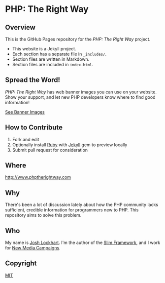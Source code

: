 # PHP: The Right Way

## Overview

This is the GitHub Pages repository for the _PHP: The Right Way_ project.

* This website is a Jekyll project.
* Each section has a separate file in `_includes/`.
* Section files are written in Markdown.
* Section files are included in `index.html`.

## Spread the Word!

_PHP: The Right Way_ has web banner images you can use on your website. Show your support, and let new PHP
developers know where to find good information!

[See Banner Images](/banners.html)

## How to Contribute

1. Fork and edit
2. Optionally install [Ruby](https://rvm.io/rvm/install/) with [Jekyll](https://github.com/mojombo/jekyll/) gem to preview locally
3. Submit pull request for consideration

## Where

<http://www.phptherightway.com>

## Why

There's been a lot of discussion lately about how the PHP community lacks sufficient, credible information for programmers new to PHP. This repository aims to solve this problem.

## Who

My name is [Josh Lockhart](http://twitter.com/codeguy). I'm the author of the [Slim Framework](http://www.slimframework.com/), and I work for [New Media Campaigns](http://www.newmediacampaigns.com/).

## Copyright

[MIT](http://opensource.org/licenses/MIT)
